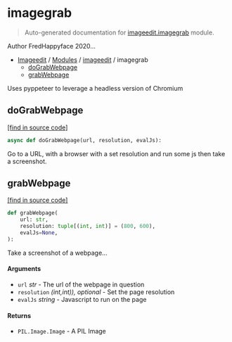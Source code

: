 # imagegrab

> Auto-generated documentation for [imageedit.imagegrab](../../imageedit/imagegrab.py) module.

Author FredHappyface 2020...

- [Imageedit](../README.md#imageedit-index) / [Modules](../README.md#imageedit-modules) / [imageedit](index.md#imageedit) / imagegrab
    - [doGrabWebpage](#dograbwebpage)
    - [grabWebpage](#grabwebpage)

Uses pyppeteer to leverage a headless version of Chromium

## doGrabWebpage

[[find in source code]](../../imageedit/imagegrab.py#L15)

```python
async def doGrabWebpage(url, resolution, evalJs):
```

Go to a URL, with a browser with a set resolution and run some js then take a screenshot.

## grabWebpage

[[find in source code]](../../imageedit/imagegrab.py#L27)

```python
def grabWebpage(
    url: str,
    resolution: tuple[(int, int)] = (800, 600),
    evalJs=None,
):
```

Take a screenshot of a webpage...

#### Arguments

- `url` *str* - The url of the webpage in question
- `resolution` *(int,int)), optional* - Set the page resolution
- `evalJs` *string* - Javascript to run on the page

#### Returns

- `PIL.Image.Image` - A PIL Image
